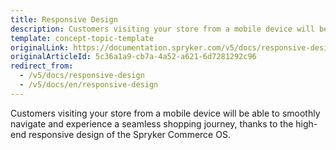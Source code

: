```yaml
---
title: Responsive Design
description: Customers visiting your store from a mobile device will be able to smoothly navigate and experience a seamless shopping journey.
template: concept-topic-template
originalLink: https://documentation.spryker.com/v5/docs/responsive-design
originalArticleId: 5c36a1a9-cb7a-4a52-a621-6d7281292c96
redirect_from:
  - /v5/docs/responsive-design
  - /v5/docs/en/responsive-design
---
```


Customers visiting your store from a mobile device will be able to smoothly navigate and experience a seamless shopping journey, thanks to the high-end responsive design of the Spryker Commerce OS.
